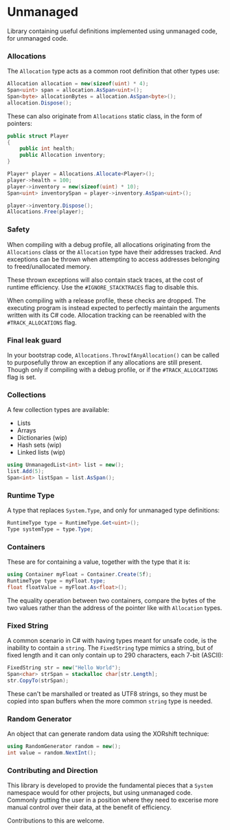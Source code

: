 # Unmanaged
Library containing useful definitions implemented using unmanaged code, for unmanaged code.

### Allocations
The `Allocation` type acts as a common root definition that other types use:
```cs
Allocation allocation = new(sizeof(uint) * 4);
Span<uint> span = allocation.AsSpan<uint>();
Span<byte> allocationBytes = allocation.AsSpan<byte>();
allocation.Dispose();
```
These can also originate from `Allocations` static class, in the form of pointers:
```cs
public struct Player 
{
    public int health;
    public Allocation inventory;
}

Player* player = Allocations.Allocate<Player>();
player->health = 100;
player->inventory = new(sizeof(uint) * 10);
Span<uint> inventorySpan = player->inventory.AsSpan<uint>();

player->inventory.Dispose();
Allocations.Free(player);
```

### Safety
When compiling with a debug profile, all allocations originating from the `Allocations`
class or the `Allocation` type have their addresses tracked. And exceptions can
be thrown when attempting to access addresses belonging to freed/unallocated memory.

These thrown exceptions will also contain stack traces, at the cost of runtime efficiency.
Use the `#IGNORE_STACKTRACES` flag to disable this.

When compiling with a release profile, these checks are dropped. The executing program
is instead expected to perfectly maintain the arguments written with its C# code. Allocation
tracking can be reenabled with the `#TRACK_ALLOCATIONS` flag.

### Final leak guard
In your bootstrap code, `Allocations.ThrowIfAnyAllocation()` can be called to purposefully
throw an exception if any allocations are still present. Though only if compiling with a debug
profile, or if the `#TRACK_ALLOCATIONS` flag is set.

### Collections
A few collection types are available:
- Lists
- Arrays
- Dictionaries (wip)
- Hash sets (wip)
- Linked lists (wip)
```cs
using UnmanagedList<int> list = new();
list.Add(5);
Span<int> listSpan = list.AsSpan();
```

### Runtime Type
A type that replaces `System.Type`, and only for unmanaged type definitions:
```cs
RuntimeType type = RuntimeType.Get<uint>();
Type systemType = type.Type;
```

### Containers
These are for containing a value, together with the type that it is:
```cs
using Container myFloat = Container.Create(5f);
RuntimeType type = myFloat.type;
float floatValue = myFloat.As<float>();
```

The equality operation between two containers, compare the bytes of the two values rather than the
address of the pointer like with `Allocation` types.

### Fixed String
A common scenario in C# with having types meant for unsafe code, is the inability to contain a `string`.
The `FixedString` type mimics a string, but of fixed length and it can only contain up to 290 characters, each 7-bit (ASCII):
```cs
FixedString str = new("Hello World");
Span<char> strSpan = stackalloc char[str.Length];
str.CopyTo(strSpan);
```

These can't be marshalled or treated as UTF8 strings, so they must be copied into span buffers when
the more common `string` type is needed.

### Random Generator
An object that can generate random data using the XORshift technique:
```cs
using RandomGenerator random = new();
int value = random.NextInt();
```

### Contributing and Direction
This library is developed to provide the fundamental pieces that a `System` namespace would
for other projects, but using unmanaged code. Commonly putting the user in a position where they
need to excerise more manual control over their data, at the benefit of efficiency.

Contributions to this are welcome.
